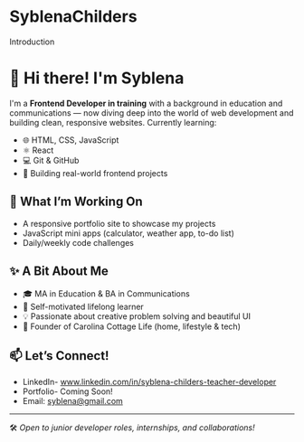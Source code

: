# SyblenaChilders
Introduction 
# 👋 Hi there! I'm Syblena

I'm a **Frontend Developer in training** with a background in education and communications — now diving deep into the world of web development and building clean, responsive websites. Currently learning:

- 🌐 HTML, CSS, JavaScript
- ⚛️ React
- 💻 Git & GitHub
- 🎯 Building real-world frontend projects

## 🚀 What I’m Working On
- A responsive portfolio site to showcase my projects
- JavaScript mini apps (calculator, weather app, to-do list)
- Daily/weekly code challenges

## ✨ A Bit About Me
- 🎓 MA in Education & BA in Communications
- 🧠 Self-motivated lifelong learner
- 💡 Passionate about creative problem solving and beautiful UI
- 🏡 Founder of Carolina Cottage Life (home, lifestyle & tech)

## 📫 Let’s Connect!
- LinkedIn- www.linkedin.com/in/syblena-childers-teacher-developer
- Portfolio- Coming Soon!
- Email: syblena@gmail.com

---

🛠️ *Open to junior developer roles, internships, and collaborations!*

